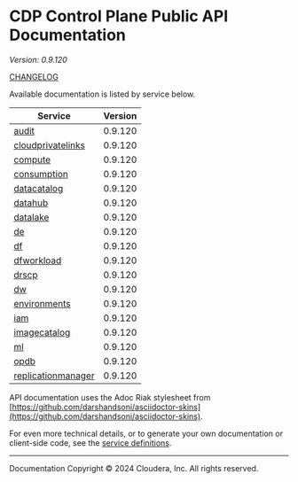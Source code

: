 # CDP Control Plane Public API Documentation

*Version: 0.9.120*

[CHANGELOG](CHANGELOG.md)

Available documentation is listed by service below.

| Service | Version |
| --- | --- |
| [audit](./audit/index.html) | 0.9.120 |
| [cloudprivatelinks](./cloudprivatelinks/index.html) | 0.9.120 |
| [compute](./compute/index.html) | 0.9.120 |
| [consumption](./consumption/index.html) | 0.9.120 |
| [datacatalog](./datacatalog/index.html) | 0.9.120 |
| [datahub](./datahub/index.html) | 0.9.120 |
| [datalake](./datalake/index.html) | 0.9.120 |
| [de](./de/index.html) | 0.9.120 |
| [df](./df/index.html) | 0.9.120 |
| [dfworkload](./dfworkload/index.html) | 0.9.120 |
| [drscp](./drscp/index.html) | 0.9.120 |
| [dw](./dw/index.html) | 0.9.120 |
| [environments](./environments/index.html) | 0.9.120 |
| [iam](./iam/index.html) | 0.9.120 |
| [imagecatalog](./imagecatalog/index.html) | 0.9.120 |
| [ml](./ml/index.html) | 0.9.120 |
| [opdb](./opdb/index.html) | 0.9.120 |
| [replicationmanager](./replicationmanager/index.html) | 0.9.120 |

API documentation uses the Adoc Riak stylesheet from
[https://github.com/darshandsoni/asciidoctor-skins](https://github.com/darshandsoni/asciidoctor-skins).

For even more technical details, or to generate your own documentation or client-side code, see the
[service definitions](swagger/).

----

Documentation Copyright © 2024 Cloudera, Inc. All rights reserved.

